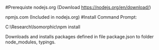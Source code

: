 #Prerequiste
nodejs.org (Download https://nodejs.org/en/download/)

npmjs.com (Included in nodejs.org)
#Install
Command Prompt: 

C:\Research\Isomorphic\npm install

Downloads and installs packages defined in file package.json to folder node_modules, typings.
